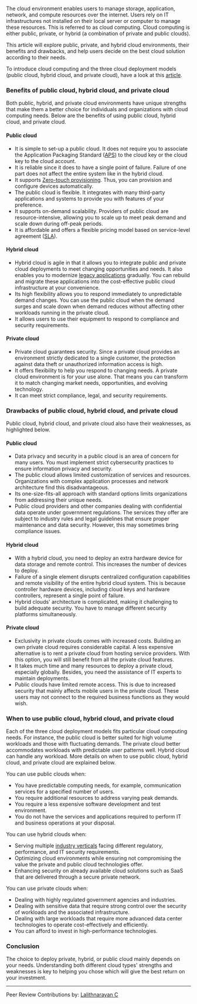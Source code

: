 The cloud environment enables users to manage storage, application, network, and compute resources over the internet. Users rely on IT infrastructures not installed on their local server or computer to manage these resources. This is referred to as cloud computing. Cloud computing is either public, private, or hybrid (a combination of private and public clouds).

This article will explore public, private, and hybrid cloud environments, their benefits and drawbacks, and help users decide on the best cloud solution according to their needs.

To introduce cloud computing and the three cloud deployment models (public cloud, hybrid cloud, and private cloud), have a look at this [article](/engineering-education/introduction-to-cloud-computing/).

### Benefits of public cloud, hybrid cloud, and private cloud

Both public, hybrid, and private cloud environments have unique strengths that make them a better choice for individuals and organizations with cloud computing needs. Below are the benefits of using public cloud, hybrid cloud, and private cloud.

#### Public cloud

- It is simple to set-up a public cloud. It does not require you to associate the Application Packaging Standard ([APS](https://en.wikipedia.org/wiki/Application_Packaging_Standard)) to the cloud key or the cloud key to the cloud account.
- It is reliable since it does to have a single point of failure. Failure of one part does not affect the entire system like in the hybrid cloud.
- It supports [Zero-touch provisioning](https://www.infradata.com/news-blog/what-is-zero-touch-provisioning/). Thus, you can provision and configure devices automatically.
- The public cloud is flexible. It integrates with many third-party applications and systems to provide you with features of your preference.
- It supports on-demand scalability. Providers of public cloud are resource-intensive, allowing you to scale up to meet peak demand and scale down during off-peak periods.
- It is affordable and offers a flexible pricing model based on service-level agreement ([SLA](https://www.cio.com/article/2438284/outsourcing-sla-definitions-and-solutions.html#)).

#### Hybrid cloud

- Hybrid cloud is agile in that it allows you to integrate public and private cloud deployments to meet changing opportunities and needs. It also enables you to modernize [legacy applications](https://www.techopedia.com/definition/177/legacy-application) gradually. You can rebuild and migrate these applications into the cost-effective public cloud infrastructure at your convenience.
- Its high flexibility allows you to respond immediately to unpredictable demand changes. You can use the public cloud when the demand surges and scale down when demand reduces without affecting other workloads running in the private cloud.
- It allows users to use their equipment to respond to compliance and security requirements.

#### Private cloud

- Private cloud guarantees security. Since a private cloud provides an environment strictly dedicated to a single customer, the protection against data theft or unauthorized information access is high.
- It offers flexibility to help you respond to changing needs. A private cloud environment is for your use alone. That means you can transform it to match changing market needs, opportunities, and evolving technology.
- It can meet strict compliance, legal, and security requirements.

### Drawbacks of public cloud, hybrid cloud, and private cloud

Public cloud, hybrid cloud, and private cloud also have their weaknesses, as highlighted below.

#### Public cloud

- Data privacy and security in a public cloud is an area of concern for many users. You must implement strict cybersecurity practices to ensure information privacy and security.
- The public cloud allows limited customization of services and resources. Organizations with complex application processes and network architecture find this disadvantageous.
- Its one-size-fits-all approach with standard options limits organizations from addressing their unique needs.
- Public cloud providers and other companies dealing with confidential data operate under government regulations. The services they offer are subject to industry rules and legal guidelines that ensure proper maintenance and data security. However, this may sometimes bring compliance issues.

#### Hybrid cloud

- With a hybrid cloud, you need to deploy an extra hardware device for data storage and remote control. This increases the number of devices to deploy.
- Failure of a single element disrupts centralized configuration capabilities and remote visibility of the entire hybrid cloud system. This is because controller hardware devices, including cloud keys and hardware controllers, represent a single point of failure.
- Hybrid clouds&#39; architecture is complicated, making it challenging to build adequate security. You have to manage different security platforms simultaneously.

#### Private cloud

- Exclusivity in private clouds comes with increased costs. Building an own private cloud requires considerable capital. A less expensive alternative is to rent a private cloud from hosting service providers. With this option, you will still benefit from all the private cloud features.
- It takes much time and many resources to deploy a private cloud, especially globally. Besides, you need the assistance of IT experts to maintain deployments.
- Public clouds have limited remote access. This is due to increased security that mainly affects mobile users in the private cloud. These users may not connect to the required business functions as they would wish.

### When to use public cloud, hybrid cloud, and private cloud

Each of the three cloud deployment models fits particular cloud computing needs. For instance, the public cloud is better suited for high volume workloads and those with fluctuating demands. The private cloud better accommodates workloads with predictable user patterns well. Hybrid cloud can handle any workload. More details on when to use public cloud, hybrid cloud, and private cloud are explained below.

You can use public clouds when:

- You have predictable computing needs, for example, communication services for a specified number of users.
- You require additional resources to address varying peak demands.
- You require a less expensive software development and test environment.
- You do not have the services and applications required to perform IT and business operations at your disposal.

You can use hybrid clouds when:

- Serving multiple [industry verticals](https://pitchbook.com/what-are-industry-verticals) facing different regulatory, performance, and IT security requirements.
- Optimizing cloud environments while ensuring not compromising the value the private and public cloud technologies offer.
- Enhancing security on already available cloud solutions such as SaaS that are delivered through a secure private network.

You can use private clouds when:

- Dealing with highly regulated government agencies and industries.
- Dealing with sensitive data that require strong control over the security of workloads and the associated infrastructure.
- Dealing with large workloads that require more advanced data center technologies to operate cost-effectively and efficiently.
- You can afford to invest in high-performance technologies.

### Conclusion

The choice to deploy private, hybrid, or public cloud mainly depends on your needs. Understanding both different cloud types&#39; strengths and weaknesses is key to helping you chose which will give the best return on your investment.

---
Peer Review Contributions by: [Lalithnarayan C](/engineering-education/authors/lalithnarayan-c/)